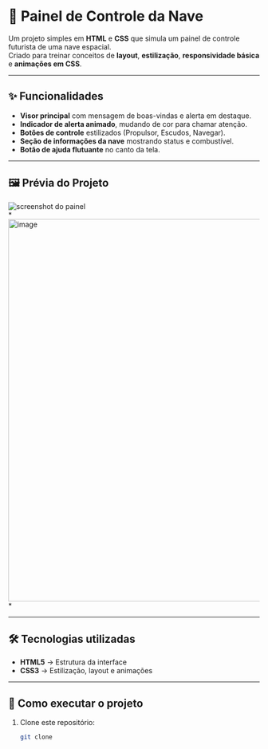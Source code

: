 # 🚀 Painel de Controle da Nave

Um projeto simples em **HTML** e **CSS** que simula um painel de controle futurista de uma nave espacial.  
Criado para treinar conceitos de **layout**, **estilização**, **responsividade básica** e **animações em CSS**.

---

## ✨ Funcionalidades

- **Visor principal** com mensagem de boas-vindas e alerta em destaque.  
- **Indicador de alerta animado**, mudando de cor para chamar atenção.  
- **Botões de controle** estilizados (Propulsor, Escudos, Navegar).  
- **Seção de informações da nave** mostrando status e combustível.  
- **Botão de ajuda flutuante** no canto da tela.  

---

## 🖼️ Prévia do Projeto

![screenshot do painel](./screenshot.png)  
*<img width="1360" height="767" alt="image" src="https://github.com/user-attachments/assets/7e311f9d-9467-4c95-9971-151b139716a9" />
*

---

## 🛠️ Tecnologias utilizadas

- **HTML5** → Estrutura da interface  
- **CSS3** → Estilização, layout e animações  

---

## 🚀 Como executar o projeto

1. Clone este repositório:
   ```bash
   git clone
